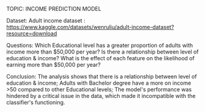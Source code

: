 TOPIC: INCOME PREDICTION MODEL

Dataset: Adult income dataset
       : https://www.kaggle.com/datasets/wenruliu/adult-income-dataset?resource=download

Questions:
Which Educational level has a greater proportion of adults with income more than $50,000 per year? 
Is there a relationship between level of education & income?
What is the effect of each feature on the likelihood of earning more than $50,000 per year?

Conclusion: 
The analysis shows that there is a relationship between level of education & income;
Adults with Bachelor degree have a more on income >50 compared to other Educational levels;
The model's performance was hindered by a critical issue in the data, which made it incompatible with the classifier's functioning.
